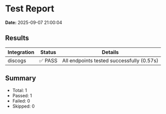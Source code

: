 # Test Report

**Date:** 2025-09-07 21:00:04

## Results

| Integration | Status | Details |
|------------|--------|----------|
| discogs | ✅ PASS | All endpoints tested successfully (0.57s) |

## Summary
- Total: 1
- Passed: 1
- Failed: 0
- Skipped: 0

